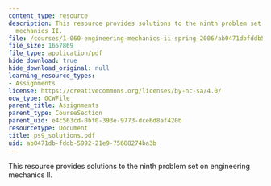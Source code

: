 ```yaml
---
content_type: resource
description: This resource provides solutions to the ninth problem set on engineering
  mechanics II.
file: /courses/1-060-engineering-mechanics-ii-spring-2006/ab0471dbfddb599221e975688274ba3b_ps9_solutions.pdf
file_size: 1657869
file_type: application/pdf
hide_download: true
hide_download_original: null
learning_resource_types:
- Assignments
license: https://creativecommons.org/licenses/by-nc-sa/4.0/
ocw_type: OCWFile
parent_title: Assignments
parent_type: CourseSection
parent_uid: e4c563cd-0bf0-393e-9773-dce6d8af420b
resourcetype: Document
title: ps9_solutions.pdf
uid: ab0471db-fddb-5992-21e9-75688274ba3b
---
```

This resource provides solutions to the ninth problem set on engineering mechanics II.